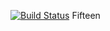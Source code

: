 [![Build Status](https://travis-ci.org/DariaPanchenko/game15.svg?branch=dev)](https://travis-ci.org/DariaPanchenko/game15)
Fifteen
